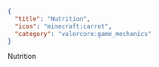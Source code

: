 ```json
{
  "title": "Nutrition",
  "icon": "minecraft:carrot", 
  "category": "valorcore:game_mechanics"
}
```

Nutrition